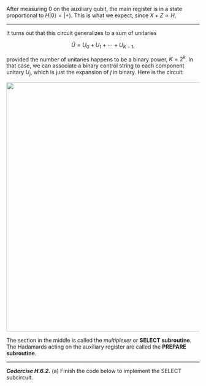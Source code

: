 After measuring $0$ on the auxiliary qubit, the main register is in a state proportional to $H\vert 0\rangle = \vert +\rangle$. This is what we expect, since $X + Z \propto H$.

---

It turns out that this circuit generalizes to a sum of unitaries

$$
\tilde{U} = U_0 + U_1 + \cdots + U_{K-1},
$$

provided the number of unitaries happens to be a binary power, $K = 2^k$. In that case, we can associate a binary control string to each component unitary $U_j$, which is just the expansion of $j$ in binary. Here is the circuit:

<img src="pics/su-circuit.svg" width="650px">

The section in the middle is called the *multiplexer* or **SELECT
subroutine**. The Hadamards acting on the auxiliary register are
called the **PREPARE subroutine**.

---

***Codercise H.6.2.*** (a) Finish the code below to implement the
   SELECT subcircuit.
